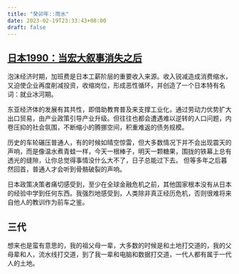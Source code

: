 ```yaml
---
title: "癸卯年::雨水"
date: 2023-02-19T23:33:43+08:00
draft: false
---
```


## [日本1990：当宏大叙事消失之后](https://m.huxiu.com/article/798587.html)

泡沫经济时期，加班费是日本工薪阶层的重要收入来源。收入锐减造成消费缩水，又迫使企业再度削减投资，收缩岗位，形成恶性循环，并创造了一个日本特有名词：就业冰河期。  

东亚经济体的发展有其共性，即借助教育普及来支撑工业化，通过劳动力优势扩大出口贸易，由产业政策引导产业升级。但往往也都会遭遇难以逆转的人口问题，内卷压抑的社会氛围，不断缩小的腾挪空间，积重难返的债务规模。  

历史的车轮碾压普通人，有的时候如晴空惊雷，但大多数情况下并不会出现震天的声响，而是像温水煮青蛙一样，今天一根棒子，明天一颗糖果，围拢的铁幕上总有透光的缝隙，让你总觉得事情没什么大不了，日子总能过下去。 但等多年之后暮然回首，普通人才会听到骨骼破裂的声响。  

日本政策决策者痛切感受到，至少在全球金融危机之前，其他国家根本没有从日本的经验中学到任何东西。我强烈地感受到，人类除非真正经历危机，否则很难将来自他人的教训作为前车之鉴。


## 三代

想来也是蛮有意思的，我的祖父母一辈，大多数的时候是和土地打交道的，我的父母辈和人，流水线打交道，到了我一辈和电脑和数据打交道，一代人都有属于一代人的土地。
